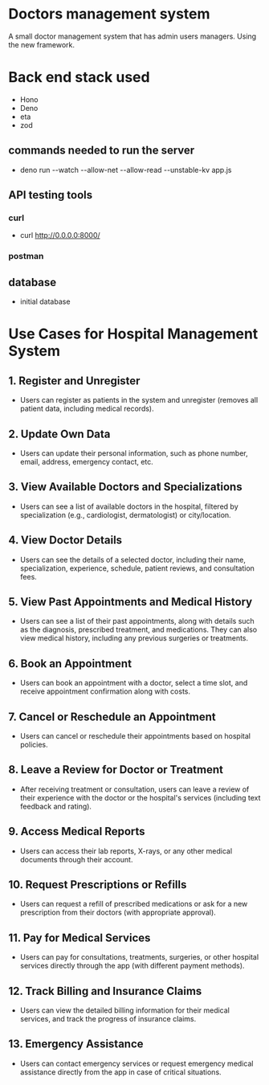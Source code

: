 # Doctors management system

 A small doctor management system that has admin users managers. Using the new framework.

# Back end stack used 
* Hono 
* Deno 
* eta 
* zod 


## commands needed to run the server 

* deno run --watch --allow-net --allow-read --unstable-kv  app.js  


## API testing tools 

### curl 

* curl http://0.0.0.0:8000/

### postman 


## database 

* initial database 



# Use Cases for Hospital Management System

## 1. Register and Unregister
- Users can register as patients in the system and unregister (removes all patient data, including medical records).

## 2. Update Own Data
- Users can update their personal information, such as phone number, email, address, emergency contact, etc.

## 3. View Available Doctors and Specializations
- Users can see a list of available doctors in the hospital, filtered by specialization (e.g., cardiologist, dermatologist) or city/location.

## 4. View Doctor Details
- Users can see the details of a selected doctor, including their name, specialization, experience, schedule, patient reviews, and consultation fees.

## 5. View Past Appointments and Medical History
- Users can see a list of their past appointments, along with details such as the diagnosis, prescribed treatment, and medications. They can also view medical history, including any previous surgeries or treatments.

## 6. Book an Appointment
- Users can book an appointment with a doctor, select a time slot, and receive appointment confirmation along with costs.

## 7. Cancel or Reschedule an Appointment
- Users can cancel or reschedule their appointments based on hospital policies.

## 8. Leave a Review for Doctor or Treatment
- After receiving treatment or consultation, users can leave a review of their experience with the doctor or the hospital's services (including text feedback and rating).

## 9. Access Medical Reports
- Users can access their lab reports, X-rays, or any other medical documents through their account.

## 10. Request Prescriptions or Refills
- Users can request a refill of prescribed medications or ask for a new prescription from their doctors (with appropriate approval).

## 11. Pay for Medical Services
- Users can pay for consultations, treatments, surgeries, or other hospital services directly through the app (with different payment methods).

## 12. Track Billing and Insurance Claims
- Users can view the detailed billing information for their medical services, and track the progress of insurance claims.

## 13. Emergency Assistance
- Users can contact emergency services or request emergency medical assistance directly from the app in case of critical situations.
